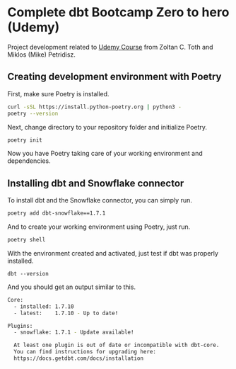 # Complete dbt Bootcamp Zero to hero (Udemy)
Project development related to [Udemy Course](https://www.udemy.com/course/complete-dbt-data-build-tool-bootcamp-zero-to-hero-learn-dbt) from Zoltan C. Toth and Miklos (Mike) Petridisz.

## Creating development environment with Poetry
First, make sure Poetry is installed.

```bash
curl -sSL https://install.python-poetry.org | python3 -
poetry --version
```

Next, change directory to your repository folder and initialize Poetry.
```bash
poetry init
```
Now you have Poetry taking care of your working environment and dependencies.

## Installing dbt and Snowflake connector
To install dbt and the Snowflake connector, you can simply run.
```bash
poetry add dbt-snowflake==1.7.1
```

And to create your working environment using Poetry, just run.
```bash
poetry shell
```

With the environment created and activated, just test if dbt was properly installed.
```
dbt --version
```

And you should get an output similar to this.

```bash
Core:
  - installed: 1.7.10
  - latest:    1.7.10 - Up to date!

Plugins:
  - snowflake: 1.7.1 - Update available!

  At least one plugin is out of date or incompatible with dbt-core.
  You can find instructions for upgrading here:
  https://docs.getdbt.com/docs/installation
  ```

  
